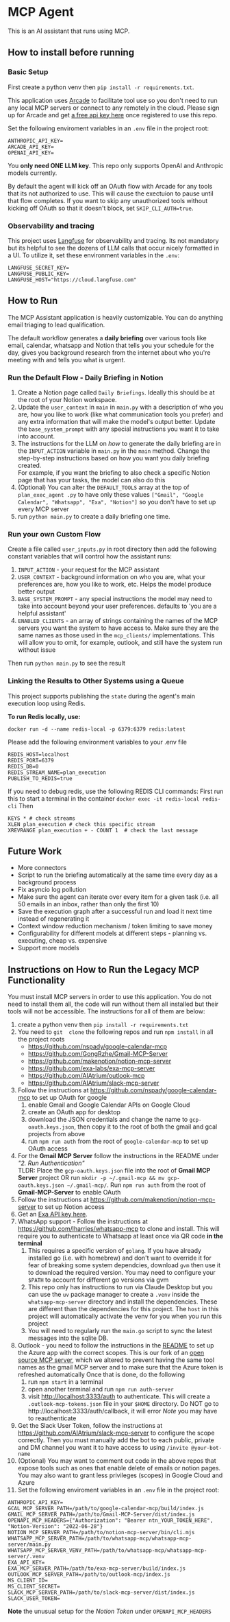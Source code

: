 # MCP Agent

This is an AI assistant that runs using MCP. 

## How to install before running
### Basic Setup
First create a python venv then `pip install -r requirements.txt`.

This application uses [Arcade](https://www.arcade.dev/) to facilitate tool use so you don't need to run any local MCP servers or connect to any remotely in the cloud. Please sign up for Arcade and get [a free api key here](https://api.arcade.dev/dashboard/api-keys) once registered to use this repo. 

Set the following enviroment variables in an `.env` file in the project root:
```
ANTHROPIC_API_KEY=
ARCADE_API_KEY=
OPENAI_API_KEY=
```
You **only need ONE LLM key**. This repo only supports OpenAI and Anthropic models currently. 

By default the agent will kick off an OAuth flow with Arcade for any tools that its not authorized to use. This will cause the exectuion to pause until that flow completes. If you want to skip any unauthorized tools without kicking off OAuth so that it doesn't block, set `SKIP_CLI_AUTH=true`.

### Observability and tracing
This project uses [Langfuse](https://github.com/langfuse/langfuse) for observability and tracing. Its not mandatory but its helpful to see the dozens of LLM calls that occur nicely formatted in a UI. To utilize it, set these environment variables in the `.env`:

```
LANGFUSE_SECRET_KEY=
LANGFUSE_PUBLIC_KEY=
LANGFUSE_HOST="https://cloud.langfuse.com"
```

## How to Run
The MCP Assistant application is heavily customizable. You can do anything email triaging to lead qualification.

The default workflow generates a **daily briefing** over various tools like email, calendar, whatsapp and Notion that tells you your schedule for the day, gives you background research from the internet about who you're meeting with and tells you what is urgent. 

### Run the Default Flow - Daily Briefing in Notion
1. Create a Notion page called `Daily Briefings`. Ideally this should be at the root of your Notion workspace.   
2. Update the `user_context` in `main` in `main.py` with a description of who you are, how you like to work (like what communication tools you prefer) and any extra information that will make the model's output better. Update the `base_system_prompt` with any special instructions you want it to take into account. 
3. The instructions for the LLM on *how* to generate the daily briefing are in the  `INPUT_ACTION` variable in `main.py` in the `main` method. Change the step-by-step instructions based on how you want you daily briefing created.  
For example, if you want the briefing to also check a specific Notion page that has your tasks, the model can also do this
4. (Optional) You can alter the `DEFAULT_TOOLS` array at the top of `plan_exec_agent
.py` to have only these values `["Gmail", "Google Calendar", "Whatsapp", "Exa", "Notion"]` so you don't have to set up every MCP server
5. run `python main.py` to create a daily briefing one time. 

### Run your own Custom Flow
Create a file called `user_inputs.py` in root directory then add the following constant variables that will control how the assistant runs:
1. `INPUT_ACTION` - your request for the MCP assistant
2. `USER_CONTEXT` - background information on who you are, what your preferences are, how you like to work, etc. Helps the model produce better output
3. `BASE_SYSTEM_PROMPT` - any special instructions the model may need to take into account beyond your user preferences. defaults to 'you are a helpful assistant'
4. `ENABLED_CLIENTS` - an array of strings containing the names of the MCP servers you want the system to have access to. Make sure they are the same names as those used in the `mcp_clients/` implementations. This will allow you to omit, for example, outlook, and still have the system run without issue

Then run `python main.py` to see the result

### Linking the Results to Other Systems using a Queue
This project supports publishing the `state` during the agent's main execution loop using Redis.


**To run Redis locally, use:**
```
docker run -d --name redis-local -p 6379:6379 redis:latest
```

Please add the following environment variables to your .env file
```
REDIS_HOST=localhost
REDIS_PORT=6379
REDIS_DB=0
REDIS_STREAM_NAME=plan_execution
PUBLISH_TO_REDIS=true
```

If you need to debug redis, use the following REDIS CLI commands:
First run this to start a terminal in the container `docker exec -it redis-local redis-cli`
Then
```
KEYS * # check streams
XLEN plan_execution # check this specific stream
XREVRANGE plan_execution + - COUNT 1  # check the last message
```

## Future Work

- More connectors
- Script to run the briefing automatically at the same time every day as a background process
- Fix asyncio log pollution
- Make sure the agent can iterate over every item for a given task (i.e. all 50 emails in an inbox, rather than only the first 10)
- Save the execution graph after a successful run and load it next time instead of regenerating it
- Context window reduction mechanism / token limiting to save money
- Configurability for different models at different steps - planning vs. executing, cheap vs. expensive
- Support more models

## Instructions on How to Run the Legacy MCP Functionality

You must install MCP servers in order to use this application. You do not need to install them all, the code will run without them all installed but their tools will not be accessible. The instructions for all of them are below:

1. create a python venv then `pip install -r requirements.txt`
2. You need to `git  clone` the following repos and run `npm install` in all the project roots
    - https://github.com/nspady/google-calendar-mcp
    - https://github.com/GongRzhe/Gmail-MCP-Server
    - https://github.com/makenotion/notion-mcp-server
    - https://github.com/exa-labs/exa-mcp-server
    - https://github.com/AIAtrium/outlook-mcp
    - https://github.com/AIAtrium/slack-mcp-server
3. Follow the instructions at https://github.com/nspady/google-calendar-mcp to set up OAuth for google
   1. enable Gmail and Google Calendar APIs on Google Cloud
   2. create an OAuth app for desktop
   3. download the JSON credentials and change the name to `gcp-oauth.keys.json`, then copy it to the root of both the gmail and gcal projects from above
   4. run `npm run auth` from the root of `google-calendar-mcp` to set up OAuth access
4. For the **Gmail MCP Server** follow the instructions in the README under _"2. Run Authentication"_  
   TLDR: Place the `gcp-oauth.keys.json` file into the root of **Gmail MCP Server** project OR run `mkdir -p ~/.gmail-mcp && mv gcp-oauth.keys.json ~/.gmail-mcp/`. Run `npm run auth` from the root of **Gmail-MCP-Server** to enable OAuth
5. Follow the instructions at https://github.com/makenotion/notion-mcp-server to set up Notion access
6. Get an [Exa API key here](https://dashboard.exa.ai/api-keys). 
7. WhatsApp support - Follow the instructions at https://github.com/lharries/whatsapp-mcp to clone and install. This will require you to authenticate to Whatsapp at least once via QR code **in the terminal**
    1. This requires a specific version of `golang`. If you have already installed go (i.e. with homebrew) and don't want to override it for fear of breaking some system dependcies, download `gvm` then use it to download the required version. You may need to configure your `$PATH` to account for different go versions via gvm
    2. This repo only has instructions to run via Claude Desktop but you can use the `uv` package manager to create a `.venv` inside the `whatsapp-mcp-server` directory and install the dependencies. These are different than the dependencies for this project. The `host` in this project will automatically activate the venv for you when you run this project
    3. You will need to regularly run the `main.go` script to sync the latest messages into the sqlite DB.
8. Outlook - you need to follow the instructions in the [README](https://github.com/AIAtrium/outlook-mcp) to set up the Azure app with the correct scopes. This is our fork of an [open source MCP server](https://github.com/ryaker/outlook-mcp), which we altered to prevent having the same tool names as the gmail MCP server and to make sure that the Azure token is refreshed automatically 
Once that is done, do the following
    1. run `npm start` in a terminal
    2. open another terminal and run `npm run auth-server`
    3. visit [http://localhost:3333/auth](http://localhost:3333/auth) to authenticate. This will create a `.outlook-mcp-tokens.json` file in your `$HOME` directory. Do NOT go to http://localhost:3333/auth/callback, it will error
    *Note* you may have to reauthenticate
9. Get the Slack User Token, follow the instructions at https://github.com/AIAtrium/slack-mcp-server to configure the scope correctly. Then you must manually add the bot to each public, private and DM channel you want it to have access to using `/invite @your-bot-name`
10. (Optional) You may want to comment out code in the above repos that expose tools such as ones that enable delete of emails or notion pages. You may also want to grant less privileges (scopes) in Google Cloud and Azure
11. Set the following enviroment variables in an `.env` file in the project root:
```
ANTHROPIC_API_KEY=
GCAL_MCP_SERVER_PATH=/path/to/google-calendar-mcp/build/index.js
GMAIL_MCP_SERVER_PATH=/path/to/Gmail-MCP-Server/dist/index.js
OPENAPI_MCP_HEADERS={"Authorization": "Bearer ntn_YOUR_TOKEN_HERE", "Notion-Version": "2022-06-28"}
NOTION_MCP_SERVER_PATH=/path/to/notion-mcp-server/bin/cli.mjs
WHATSAPP_MCP_SERVER_PATH=/path/to/whatsapp-mcp/whatsapp-mcp-server/main.py
WHATSAPP_MCP_SERVER_VENV_PATH=/path/to/whatsapp-mcp/whatsapp-mcp-server/.venv
EXA_API_KEY=
EXA_MCP_SERVER_PATH=/path/to/exa-mcp-server/build/index.js
OUTLOOK_MCP_SERVER_PATH=/path/to/outlook-mcp/index.js
MS_CLIENT_ID=
MS_CLIENT_SECRET=
SLACK_MCP_SERVER_PATH=/path/to/slack-mcp-server/dist/index.js
SLACK_USER_TOKEN=
```

**Note** the unusual setup for the _Notion Token_ under `OPENAPI_MCP_HEADERS`